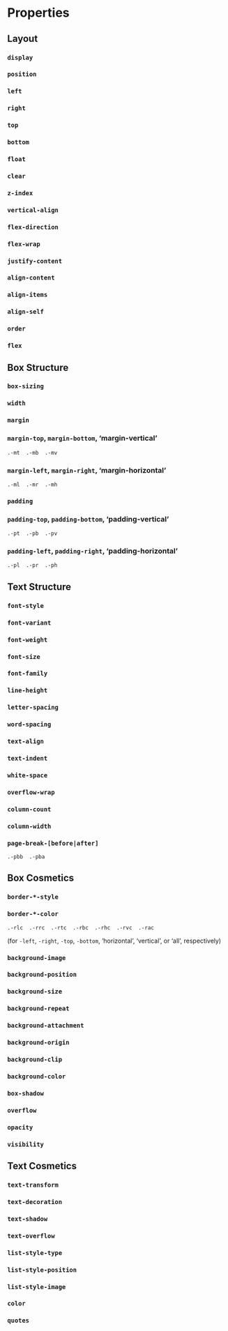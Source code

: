 # Properties

## Layout

### `display`

### `position`

### `left`

### `right`

### `top`

### `bottom`

### `float`

### `clear`

### `z-index`

### `vertical-align`

### `flex-direction`

### `flex-wrap`

### `justify-content`

### `align-content`

### `align-items`

### `align-self`

### `order`

### `flex`


## Box Structure

### `box-sizing`

### `width`

### `margin`

### `margin-top`, `margin-bottom`, ‘margin-vertical’
```
.-mt  .-mb  .-mv
```

### `margin-left`, `margin-right`, ‘margin-horizontal’
```
.-ml  .-mr  .-mh
```

### `padding`

### `padding-top`, `padding-bottom`, ‘padding-vertical’
```
.-pt  .-pb  .-pv
```

### `padding-left`, `padding-right`, ‘padding-horizontal’
```
.-pl  .-pr  .-ph
```


## Text Structure

### `font-style`

### `font-variant`

### `font-weight`

### `font-size`

### `font-family`

### `line-height`

### `letter-spacing`

### `word-spacing`

### `text-align`

### `text-indent`

### `white-space`

### `overflow-wrap`

### `column-count`

### `column-width`

### `page-break-[before|after]`
```
.-pbb  .-pba
```


## Box Cosmetics

### `border-*-style`

### `border-*-color`
```
.-rlc  .-rrc  .-rtc  .-rbc  .-rhc  .-rvc  .-rac
```
(for `-left`, `-right`, `-top`, `-bottom`, ‘horizontal’, ‘vertical’, or ‘all’, respectively)

### `background-image`

### `background-position`

### `background-size`

### `background-repeat`

### `background-attachment`

### `background-origin`

### `background-clip`

### `background-color`

### `box-shadow`

### `overflow`

### `opacity`

### `visibility`


## Text Cosmetics

### `text-transform`

### `text-decoration`

### `text-shadow`

### `text-overflow`

### `list-style-type`

### `list-style-position`

### `list-style-image`

### `color`

### `quotes`
